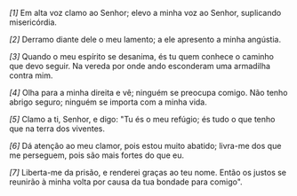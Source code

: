 *[1]* Em alta voz clamo ao Senhor; elevo a minha voz ao Senhor, suplicando misericórdia.

*[2]* Derramo diante dele o meu lamento; a ele apresento a minha angústia.

*[3]* Quando o meu espírito se desanima, és tu quem conhece o caminho que devo seguir. Na vereda por onde ando esconderam uma armadilha contra mim.

*[4]* Olha para a minha direita e vê; ninguém se preocupa comigo. Não tenho abrigo seguro; ninguém se importa com a minha vida.

*[5]* Clamo a ti, Senhor, e digo: "Tu és o meu refúgio; és tudo o que tenho que na terra dos viventes.

*[6]* Dá atenção ao meu clamor, pois estou muito abatido; livra-me dos que me perseguem, pois são mais fortes do que eu.

*[7]* Liberta-me da prisão, e renderei graças ao teu nome. Então os justos se reunirão à minha volta por causa da tua bondade para comigo".

